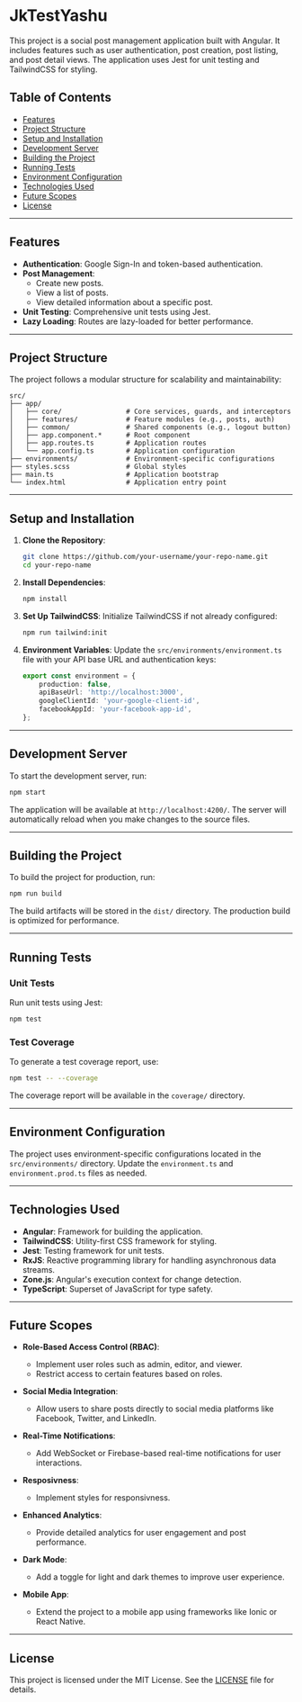 # JkTestYashu

This project is a social post management application built with Angular. It includes features such as user authentication, post creation, post listing, and post detail views. The application uses Jest for unit testing and TailwindCSS for styling.

## Table of Contents

- [Features](#features)
- [Project Structure](#project-structure)
- [Setup and Installation](#setup-and-installation)
- [Development Server](#development-server)
- [Building the Project](#building-the-project)
- [Running Tests](#running-tests)
- [Environment Configuration](#environment-configuration)
- [Technologies Used](#technologies-used)
- [Future Scopes](#future-scopes)
- [License](#license)

---

## Features

- **Authentication**: Google Sign-In and token-based authentication.
- **Post Management**:
  - Create new posts.
  - View a list of posts.
  - View detailed information about a specific post.
- **Unit Testing**: Comprehensive unit tests using Jest.
- **Lazy Loading**: Routes are lazy-loaded for better performance.

---

## Project Structure

The project follows a modular structure for scalability and maintainability:

```
src/
├── app/
│   ├── core/                # Core services, guards, and interceptors
│   ├── features/            # Feature modules (e.g., posts, auth)
│   ├── common/              # Shared components (e.g., logout button)
│   ├── app.component.*      # Root component
│   ├── app.routes.ts        # Application routes
│   └── app.config.ts        # Application configuration
├── environments/            # Environment-specific configurations
├── styles.scss              # Global styles
├── main.ts                  # Application bootstrap
└── index.html               # Application entry point
```

---

## Setup and Installation

1. **Clone the Repository**:
   ```bash
   git clone https://github.com/your-username/your-repo-name.git
   cd your-repo-name
   ```

2. **Install Dependencies**:
   ```bash
   npm install
   ```

3. **Set Up TailwindCSS**:
   Initialize TailwindCSS if not already configured:
   ```bash
   npm run tailwind:init
   ```

4. **Environment Variables**:
   Update the `src/environments/environment.ts` file with your API base URL and authentication keys:
   ```ts
   export const environment = {
       production: false,
       apiBaseUrl: 'http://localhost:3000',
       googleClientId: 'your-google-client-id',
       facebookAppId: 'your-facebook-app-id',
   };
   ```

---

## Development Server

To start the development server, run:

```bash
npm start
```

The application will be available at `http://localhost:4200/`. The server will automatically reload when you make changes to the source files.

---

## Building the Project

To build the project for production, run:

```bash
npm run build
```

The build artifacts will be stored in the `dist/` directory. The production build is optimized for performance.

---

## Running Tests

### Unit Tests

Run unit tests using Jest:

```bash
npm test
```

### Test Coverage

To generate a test coverage report, use:

```bash
npm test -- --coverage
```

The coverage report will be available in the `coverage/` directory.

---

## Environment Configuration

The project uses environment-specific configurations located in the `src/environments/` directory. Update the `environment.ts` and `environment.prod.ts` files as needed.

---

## Technologies Used

- **Angular**: Framework for building the application.
- **TailwindCSS**: Utility-first CSS framework for styling.
- **Jest**: Testing framework for unit tests.
- **RxJS**: Reactive programming library for handling asynchronous data streams.
- **Zone.js**: Angular's execution context for change detection.
- **TypeScript**: Superset of JavaScript for type safety.

---

## Future Scopes

- **Role-Based Access Control (RBAC)**:
  - Implement user roles such as admin, editor, and viewer.
  - Restrict access to certain features based on roles.

- **Social Media Integration**:
  - Allow users to share posts directly to social media platforms like Facebook, Twitter, and LinkedIn.

- **Real-Time Notifications**:
  - Add WebSocket or Firebase-based real-time notifications for user interactions.

- **Resposivness**:
  - Implement styles for responsivness.

- **Enhanced Analytics**:
  - Provide detailed analytics for user engagement and post performance.

- **Dark Mode**:
  - Add a toggle for light and dark themes to improve user experience.

- **Mobile App**:
  - Extend the project to a mobile app using frameworks like Ionic or React Native.

---

## License

This project is licensed under the MIT License. See the [LICENSE](LICENSE) file for details.